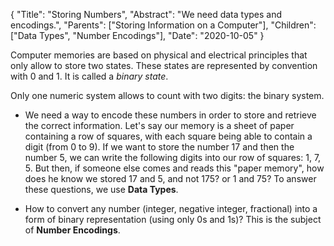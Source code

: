 {
    "Title": "Storing Numbers",
    "Abstract": "We need data types and encodings.",
    "Parents": ["Storing Information on a Computer"],
    "Children": ["Data Types", "Number Encodings"],
    "Date": "2020-10-05"
}

Computer memories are based on physical and electrical principles that only allow to store two states. These states are represented by convention with 0 and 1. It is called a _binary state_.

Only one numeric system allows to count with two digits: the binary system.

- We need a way to encode these numbers in order to store and retrieve the correct information. Let's say our memory is a sheet of paper containing a row of squares, with each square being able to contain a digit (from 0 to 9). If we want to store the number 17 and then the number 5, we can write the following digits into our row of squares: 1, 7, 5. But then, if someone else comes and reads this "paper memory", how does he know we stored 17 and 5, and not 175? or 1 and 75? To answer these questions, we use **Data Types**.

- How to convert any number (integer, negative integer, fractional) into a form of binary representation (using only 0s and 1s)? This is the subject of **Number Encodings**.